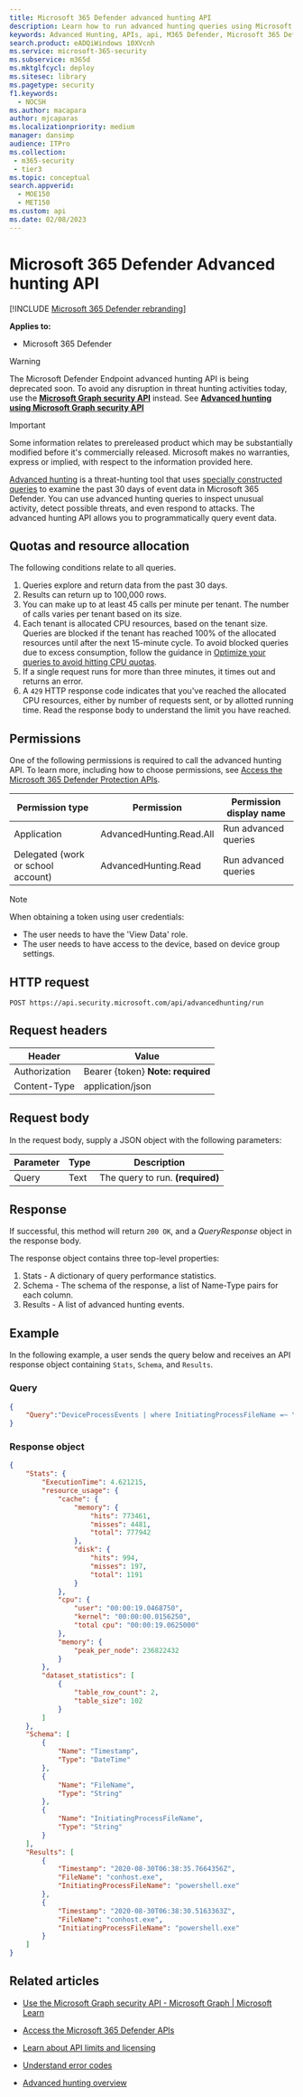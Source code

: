 ```yaml
---
title: Microsoft 365 Defender advanced hunting API
description: Learn how to run advanced hunting queries using Microsoft 365 Defender's advanced hunting API
keywords: Advanced Hunting, APIs, api, M365 Defender, Microsoft 365 Defender
search.product: eADQiWindows 10XVcnh
ms.service: microsoft-365-security
ms.subservice: m365d
ms.mktglfcycl: deploy
ms.sitesec: library
ms.pagetype: security
f1.keywords: 
  - NOCSH
ms.author: macapara
author: mjcaparas
ms.localizationpriority: medium
manager: dansimp
audience: ITPro
ms.collection: 
 - m365-security
 - tier3
ms.topic: conceptual
search.appverid: 
  - MOE150
  - MET150
ms.custom: api
ms.date: 02/08/2023
---
```


# Microsoft 365 Defender Advanced hunting API

[!INCLUDE [Microsoft 365 Defender rebranding](../includes/microsoft-defender.md)]

**Applies to:**

- Microsoft 365 Defender

> [!WARNING]
> The Microsoft Defender Endpoint advanced hunting API is being deprecated soon. To avoid any disruption in threat hunting activities today, use the **[Microsoft Graph security API](/graph/api/resources/security-api-overview)** instead. See **[Advanced hunting using Microsoft Graph security API](/graph/api/resources/security-api-overview#advanced-hunting)**

> [!IMPORTANT]
> Some information relates to prereleased product which may be substantially modified before it's commercially released. Microsoft makes no warranties, express or implied, with respect to the information provided here.

[Advanced hunting](advanced-hunting-overview.md) is a threat-hunting tool that uses [specially constructed queries](advanced-hunting-query-language.md) to examine the past 30 days of event data in Microsoft 365 Defender. You can use advanced hunting queries to inspect unusual activity, detect possible threats, and even respond to attacks. The advanced hunting API allows you to programmatically query event data.

## Quotas and resource allocation

The following conditions relate to all queries.

1. Queries explore and return data from the past 30 days.
2. Results can return up to 100,000 rows.
3. You can make up to at least 45 calls per minute per tenant. The number of calls varies per tenant based on its size.
1. Each tenant is allocated CPU resources, based on the tenant size. Queries are blocked if the tenant has reached 100% of the allocated resources until after the next 15-minute cycle. To avoid blocked queries due to excess consumption, follow the guidance in [Optimize your queries to avoid hitting CPU quotas](advanced-hunting-best-practices.md). 
1. If a single request runs for more than three minutes, it times out and returns an error.
1. A `429` HTTP response code indicates that you've reached the allocated CPU resources, either by number of requests sent, or by allotted running time. Read the response body to understand the limit you have reached. 


## Permissions

One of the following permissions is required to call the advanced hunting API. To learn more, including how to choose permissions, see [Access the Microsoft 365 Defender Protection APIs](api-access.md).

Permission type | Permission | Permission display name
-|-|-
Application | AdvancedHunting.Read.All| Run advanced queries
Delegated (work or school account) | AdvancedHunting.Read | Run advanced queries

> [!NOTE]
> When obtaining a token using user credentials:
>
>- The user needs to have the 'View Data' role.
>- The user needs to have access to the device, based on device group settings.

## HTTP request

```HTTP
POST https://api.security.microsoft.com/api/advancedhunting/run
```

## Request headers

Header | Value
-|-
Authorization | Bearer {token} **Note: required**
Content-Type | application/json

## Request body

In the request body, supply a JSON object with the following parameters:

Parameter | Type | Description
-|-|-
Query | Text | The query to run. **(required)**

## Response

If successful, this method will return `200 OK`, and a _QueryResponse_ object in the response body.

The response object contains three top-level properties:

1. Stats - A dictionary of query performance statistics.
2. Schema - The schema of the response, a list of Name-Type pairs for each column.
3. Results - A list of advanced hunting events.

## Example

In the following example, a user sends the query below and receives an API response object containing `Stats`, `Schema`, and `Results`.

### Query

```json
{
    "Query":"DeviceProcessEvents | where InitiatingProcessFileName =~ \"powershell.exe\" | project Timestamp, FileName, InitiatingProcessFileName | order by Timestamp desc | limit 2"
}

```

### Response object

```json
{
    "Stats": {
        "ExecutionTime": 4.621215,
        "resource_usage": {
            "cache": {
                "memory": {
                    "hits": 773461,
                    "misses": 4481,
                    "total": 777942
                },
                "disk": {
                    "hits": 994,
                    "misses": 197,
                    "total": 1191
                }
            },
            "cpu": {
                "user": "00:00:19.0468750",
                "kernel": "00:00:00.0156250",
                "total cpu": "00:00:19.0625000"
            },
            "memory": {
                "peak_per_node": 236822432
            }
        },
        "dataset_statistics": [
            {
                "table_row_count": 2,
                "table_size": 102
            }
        ]
    },
    "Schema": [
        {
            "Name": "Timestamp",
            "Type": "DateTime"
        },
        {
            "Name": "FileName",
            "Type": "String"
        },
        {
            "Name": "InitiatingProcessFileName",
            "Type": "String"
        }
    ],
    "Results": [
        {
            "Timestamp": "2020-08-30T06:38:35.7664356Z",
            "FileName": "conhost.exe",
            "InitiatingProcessFileName": "powershell.exe"
        },
        {
            "Timestamp": "2020-08-30T06:38:30.5163363Z",
            "FileName": "conhost.exe",
            "InitiatingProcessFileName": "powershell.exe"
        }
    ]
}
```

## Related articles

- [Use the Microsoft Graph security API - Microsoft Graph | Microsoft Learn](/graph/api/resources/security-api-overview)

- [Access the Microsoft 365 Defender APIs](api-access.md)
- [Learn about API limits and licensing](api-terms.md)
- [Understand error codes](api-error-codes.md)
- [Advanced hunting overview](advanced-hunting-overview.md)
